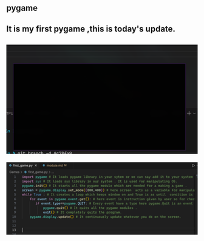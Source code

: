 ## pygame

It is my first pygame ,this is today's update.
---
![Output](image.png)
---
![Main code](image-1.png)
